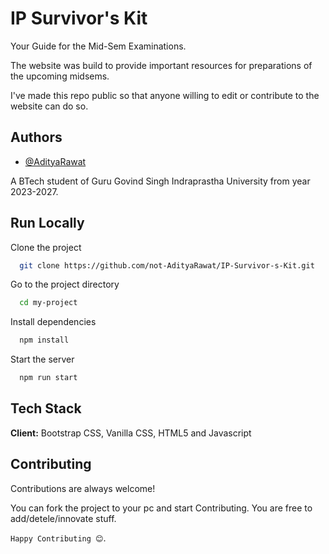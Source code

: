 
# IP Survivor's Kit

Your Guide for the Mid-Sem Examinations.

The website was build to provide important resources for preparations of the upcoming midsems.

I've made this repo public so that anyone willing to edit or contribute to the website can do so.

## Authors

- [@AdityaRawat](https://github.com/not-AdityaRawat)

A BTech student of Guru Govind Singh Indraprastha University from year 2023-2027.

## Run Locally

Clone the project

```bash
  git clone https://github.com/not-AdityaRawat/IP-Survivor-s-Kit.git
```

Go to the project directory

```bash
  cd my-project
```

Install dependencies

```bash
  npm install
```

Start the server

```bash
  npm run start
```


## Tech Stack

**Client:** Bootstrap CSS, Vanilla CSS, HTML5 and Javascript


## Contributing

Contributions are always welcome!

You can fork the project to your pc and start Contributing.
You are free to add/detele/innovate stuff.

`Happy Contributing 😊`.


